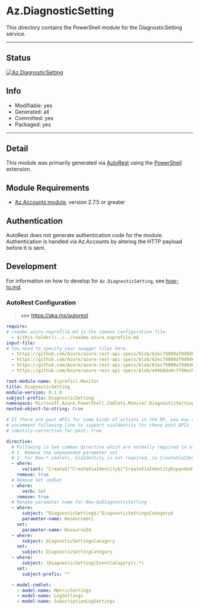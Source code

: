 <!-- region Generated -->
# Az.DiagnosticSetting
This directory contains the PowerShell module for the DiagnosticSetting service.

---
## Status
[![Az.DiagnosticSetting](https://img.shields.io/powershellgallery/v/Az.DiagnosticSetting.svg?style=flat-square&label=Az.DiagnosticSetting "Az.DiagnosticSetting")](https://www.powershellgallery.com/packages/Az.DiagnosticSetting/)

## Info
- Modifiable: yes
- Generated: all
- Committed: yes
- Packaged: yes

---
## Detail
This module was primarily generated via [AutoRest](https://github.com/Azure/autorest) using the [PowerShell](https://github.com/Azure/autorest.powershell) extension.

## Module Requirements
- [Az.Accounts module](https://www.powershellgallery.com/packages/Az.Accounts/), version 2.7.5 or greater

## Authentication
AutoRest does not generate authentication code for the module. Authentication is handled via Az.Accounts by altering the HTTP payload before it is sent.

## Development
For information on how to develop for `Az.DiagnosticSetting`, see [how-to.md](how-to.md).
<!-- endregion -->

### AutoRest Configuration
> see https://aka.ms/autorest
``` yaml
require:
# readme.azure.noprofile.md is the common configuration file
  - $(this-folder)/../../readme.azure.noprofile.md
input-file:
# You need to specify your swagger files here.
  - https://github.com/Azure/azure-rest-api-specs/blob/62ec79080af0d0d609650d67155ef4a93ae11482/specification/monitor/resource-manager/Microsoft.Insights/preview/2021-05-01-preview/diagnosticsSettings_API.json
  - https://github.com/Azure/azure-rest-api-specs/blob/62ec79080af0d0d609650d67155ef4a93ae11482/specification/monitor/resource-manager/Microsoft.Insights/preview/2021-05-01-preview/diagnosticsSettingsCategories_API.json
  - https://github.com/Azure/azure-rest-api-specs/blob/62ec79080af0d0d609650d67155ef4a93ae11482/specification/monitor/resource-manager/Microsoft.Insights/preview/2021-05-01-preview/subscriptionDiagnosticsSettings_API.json
  - https://github.com/Azure/azure-rest-api-specs/blob/e94b0da0c7f80e2986af90c1dd7e9c8f4c336c61/specification/monitor/resource-manager/Microsoft.Insights/stable/2015-04-01/eventCategories_API.json

root-module-name: $(prefix).Monitor
title: DiagnosticSetting
module-version: 0.1.0
subject-prefix: DiagnosticSetting
namespace: Microsoft.Azure.PowerShell.Cmdlets.Monitor.DiagnosticSetting
nested-object-to-string: true

# If there are post APIs for some kinds of actions in the RP, you may need to 
# uncomment following line to support viaIdentity for these post APIs
# identity-correction-for-post: true

directive:
  # Following is two common directive which are normally required in all the RPs
  # 1. Remove the unexpanded parameter set
  # 2. For New-* cmdlets, ViaIdentity is not required, so CreateViaIdentityExpanded is removed as well
  - where:
      variant: ^Create$|^CreateViaIdentity$|^CreateViaIdentityExpanded$|^Update$|^UpdateViaIdentity$
    remove: true
  # Remove Set cmdlet
  - where:
      verb: Set
    remove: true
  # Rename parameter name for New-AzDiagnosticSetting
  - where:
      subject: ^DiagnosticSetting$|^DiagnosticSettingsCategory$
      parameter-name: ResourceUri
    set:
      parameter-name: ResourceId
  - where:
      subject: DiagnosticSettingsCategory
    set:
      subject: DiagnosticSettingCategory
  - where:
      subject: (DiagnosticSetting|EventCategory)(.*)
    set:
      subject-prefix: ""

  - model-cmdlet:
    - model-name: MetricSettings
    - model-name: LogSettings
    - model-name: SubscriptionLogSettings
```
